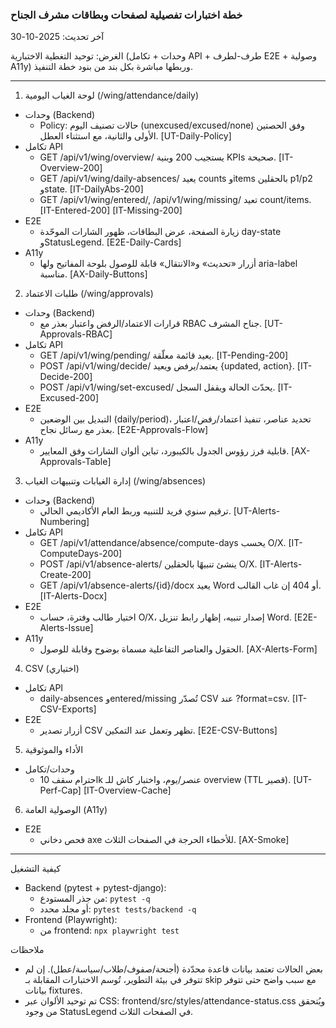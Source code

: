 ### خطة اختبارات تفصيلية لصفحات وبطاقات مشرف الجناح

آخر تحديث: 2025-10-30

الغرض: توحيد التغطية الاختبارية (وحدات + تكامل API + طرف-لطرف E2E + وصولية A11y) وربطها مباشرة بكل بند من بنود خطة التنفيذ.

---

1. لوحة الغياب اليومية (/wing/attendance/daily)
- وحدات (Backend)
  - Policy: حالات تصنيف اليوم (unexcused/excused/none) وفق الحصتين الأولى والثانية، مع استثناء العطل. [UT-Daily-Policy]
- تكامل API
  - GET /api/v1/wing/overview/ يستجيب 200 وبنية KPIs صحيحة. [IT-Overview-200]
  - GET /api/v1/wing/daily-absences/ يعيد counts وitems بالحقلين p1/p2 وstate. [IT-DailyAbs-200]
  - GET /api/v1/wing/entered/, /api/v1/wing/missing/ تعيد count/items. [IT-Entered-200] [IT-Missing-200]
- E2E
  - زيارة الصفحة، عرض البطاقات، ظهور الشارات الموحّدة day-state وStatusLegend. [E2E-Daily-Cards]
- A11y
  - أزرار «تحديث» و«الانتقال» قابلة للوصول بلوحة المفاتيح ولها aria-label مناسبة. [AX-Daily-Buttons]

2. طلبات الاعتماد (/wing/approvals)
- وحدات (Backend)
  - قرارات الاعتماد/الرفض واعتبار بعذر مع RBAC جناح المشرف. [UT-Approvals-RBAC]
- تكامل API
  - GET /api/v1/wing/pending/ يعيد قائمة معلّقة. [IT-Pending-200]
  - POST /api/v1/wing/decide/ يعتمد/يرفض ويعيد {updated, action}. [IT-Decide-200]
  - POST /api/v1/wing/set-excused/ يحدّث الحالة ويقفل السجل. [IT-Excused-200]
- E2E
  - التبديل بين الوضعين (daily/period)، تحديد عناصر، تنفيذ اعتماد/رفض/اعتبار بعذر مع رسائل نجاح. [E2E-Approvals-Flow]
- A11y
  - قابلية فرز رؤوس الجدول بالكيبورد، تباين ألوان الشارات وفق المعايير. [AX-Approvals-Table]

3. إدارة الغيابات وتنبيهات الغياب (/wing/absences)
- وحدات (Backend)
  - ترقيم سنوي فريد للتنبيه وربط العام الأكاديمي الحالي. [UT-Alerts-Numbering]
- تكامل API
  - GET /api/v1/attendance/absence/compute-days يحسب O/X. [IT-ComputeDays-200]
  - POST /api/v1/absence-alerts/ ينشئ تنبيهًا بالحقلين O/X. [IT-Alerts-Create-200]
  - GET /api/v1/absence-alerts/{id}/docx يعيد Word أو 404 إن غاب القالب. [IT-Alerts-Docx]
- E2E
  - اختيار طالب وفترة، حساب O/X، إصدار تنبيه، إظهار رابط تنزيل Word. [E2E-Alerts-Issue]
- A11y
  - الحقول والعناصر التفاعلية مسماة بوضوح وقابلة للوصول. [AX-Alerts-Form]

4. CSV (اختياري)
- تكامل API
  - daily-absences وentered/missing تُصدّر CSV عند ?format=csv. [IT-CSV-Exports]
- E2E
  - أزرار تصدير CSV تظهر وتعمل عند التمكين. [E2E-CSV-Buttons]

5. الأداء والموثوقية
- وحدات/تكامل
  - احترام سقف 10k عنصر/يوم، واختبار كاش للـ overview (TTL قصير). [UT-Perf-Cap] [IT-Overview-Cache]

6. الوصولية العامة (A11y)
- E2E
  - فحص دخاني axe للأخطاء الحرجة في الصفحات الثلاث. [AX-Smoke]

---

كيفية التشغيل
- Backend (pytest + pytest-django):
  - من جذر المستودع: `pytest -q`
  - أو مجلد محدد: `pytest tests/backend -q`
- Frontend (Playwright):
  - من frontend: `npx playwright test`

ملاحظات
- بعض الحالات تعتمد بيانات قاعدة محدّدة (أجنحة/صفوف/طلاب/سياسة/عطل). إن لم تتوفر في بيئة التطوير، تُوسم الاختبارات المقابلة بـ skip مع سبب واضح حتى تتوفر بيانات fixtures.
- تم توحيد الألوان عبر CSS: frontend/src/styles/attendance-status.css ويُتحقق من وجود StatusLegend في الصفحات الثلاث.